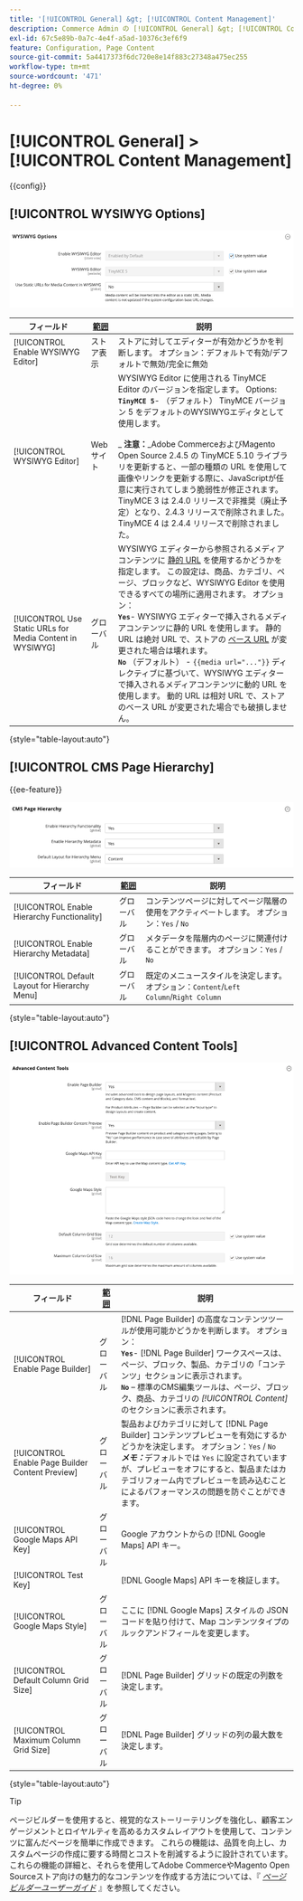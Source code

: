 ```yaml
---
title: '[!UICONTROL General] &gt; [!UICONTROL Content Management]'
description: Commerce Admin の [!UICONTROL General] &gt; [!UICONTROL Content Management] ページで設定を確認します。
exl-id: 67c5e89b-0a7c-4e4f-a5ad-10376c3ef6f9
feature: Configuration, Page Content
source-git-commit: 5a4417373f6dc720e8e14f883c27348a475ec255
workflow-type: tm+mt
source-wordcount: '471'
ht-degree: 0%

---
```


# [!UICONTROL General] > [!UICONTROL Content Management]

{{config}}

## [!UICONTROL WYSIWYG Options]

![WYSIWYG オプション ](./assets/content-management-wysiwyg-options.png)<!-- zoom -->

<!-- [WYSIWYG Options](https://experienceleague.adobe.com/en/docs/commerce-admin/content-design/wysiwyg/editor) -->

| フィールド | [ 範囲 ](../../getting-started/websites-stores-views.md#scope-settings) | 説明 |
|--- |--- |--- |
| [!UICONTROL Enable WYSIWYG Editor] | ストア表示 | ストアに対してエディターが有効かどうかを判断します。 オプション：デフォルトで有効/デフォルトで無効/完全に無効 |
| [!UICONTROL WYSIWYG Editor] | Web サイト | WYSIWYG Editor に使用される TinyMCE Editor のバージョンを指定します。 Options: <br/>**`TinyMCE 5`**- （デフォルト） TinyMCE バージョン 5 をデフォルトのWYSIWYGエディタとして使用します。<br><br>_ **&#x200B; 注意：**&#x200B;_Adobe CommerceおよびMagento Open Source 2.4.5 の TinyMCE 5.10 ライブラリを更新すると、一部の種類の URL を使用して画像やリンクを更新する際に、JavaScriptが任意に実行されてしまう脆弱性が修正されます。 TinyMCE 3 は 2.4.0 リリースで非推奨（廃止予定）となり、2.4.3 リリースで削除されました。 TinyMCE 4 は 2.4.4 リリースで削除されました。 |
| [!UICONTROL Use Static URLs for Media Content in WYSIWYG] | グローバル | WYSIWYG エディターから参照されるメディアコンテンツに [ 静的 URL](../../content-design/catalog-urls-dynamic-media.md) を使用するかどうかを指定します。 この設定は、商品、カテゴリ、ページ、ブロックなど、WYSIWYG Editor を使用できるすべての場所に適用されます。 オプション：<br/>**`Yes`**- WYSIWYG エディターで挿入されるメディアコンテンツに静的 URL を使用します。 静的 URL は絶対 URL で、ストアの [ ベース URL](../../stores-purchase/store-urls.md) が変更された場合は壊れます。<br/>**`No`** （デフォルト） - `{{media url="..."}}` ディレクティブに基づいて、WYSIWYG エディターで挿入されるメディアコンテンツに動的 URL を使用します。 動的 URL は相対 URL で、ストアのベース URL が変更された場合でも破損しません。 |

{style="table-layout:auto"}

## [!UICONTROL CMS Page Hierarchy]

{{ee-feature}}

![CMS ページ階層 ](./assets/content-management-cms-page-hierarchy.png)<!-- zoom -->

<!--[CMS Page Hierarchy](https://experienceleague.adobe.com/en/docs/commerce-admin/content-design/elements/pages/page-hierarchy) -->

| フィールド | [ 範囲 ](../../getting-started/websites-stores-views.md#scope-settings) | 説明 |
|--- |--- |--- |
| [!UICONTROL Enable Hierarchy Functionality] | グローバル | コンテンツページに対してページ階層の使用をアクティベートします。 オプション：`Yes` / `No` |
| [!UICONTROL Enable Hierarchy Metadata] | グローバル | メタデータを階層内のページに関連付けることができます。 オプション：`Yes` / `No` |
| [!UICONTROL Default Layout for Hierarchy Menu] | グローバル | 既定のメニュースタイルを決定します。 オプション：`Content`/`Left Column`/`Right Column` |

{style="table-layout:auto"}

## [!UICONTROL Advanced Content Tools]

![ 高度なコンテンツツール ](./assets/content-management-advanced-content-tools.png)<!-- zoom -->

<!-- [Advanced Content Tools](https://experienceleague.adobe.com/en/docs/commerce-admin/page-builder/walkthrough/3-catalog-content) -->

| フィールド | [ 範囲 ](../../getting-started/websites-stores-views.md#scope-settings) | 説明 |
|--- |--- |--- |
| [!UICONTROL Enable Page Builder] | グローバル | [!DNL Page Builder] の高度なコンテンツツールが使用可能かどうかを判断します。 オプション：<br/>**`Yes`**- [!DNL Page Builder] ワークスペースは、ページ、ブロック、製品、カテゴリの「コンテンツ」セクションに表示されます。<br/>**`No`** – 標準のCMS編集ツールは、ページ、ブロック、商品、カテゴリの _[!UICONTROL Content]_&#x200B;のセクションに表示されます。 |
| [!UICONTROL Enable Page Builder Content Preview] | グローバル | 製品およびカテゴリに対して [!DNL Page Builder] コンテンツプレビューを有効にするかどうかを決定します。 オプション：`Yes` / `No` <br/>**_メモ：_**&#x200B;デフォルトでは `Yes` に設定されていますが、プレビューをオフにすると、製品またはカテゴリフォーム内でプレビューを読み込むことによるパフォーマンスの問題を防ぐことができます。 |
| [!UICONTROL Google Maps API Key] | グローバル | Google アカウントからの [!DNL Google Maps] API キー。 |
| [!UICONTROL Test Key] |  | [!DNL Google Maps] API キーを検証します。 |
| [!UICONTROL Google Maps Style] | グローバル | ここに [!DNL Google Maps] スタイルの JSON コードを貼り付けて、Map コンテンツタイプのルックアンドフィールを変更します。 |
| [!UICONTROL Default Column Grid Size] | グローバル | [!DNL Page Builder] グリッドの既定の列数を決定します。 |
| [!UICONTROL Maximum Column Grid Size] | グローバル | [!DNL Page Builder] グリッドの列の最大数を決定します。 |

{style="table-layout:auto"}

>[!TIP]
>
>ページビルダーを使用すると、視覚的なストーリーテリングを強化し、顧客エンゲージメントとロイヤルティを高めるカスタムレイアウトを使用して、コンテンツに富んだページを簡単に作成できます。 これらの機能は、品質を向上し、カスタムページの作成に要する時間とコストを削減するように設計されています。 これらの機能の詳細と、それらを使用してAdobe CommerceやMagento Open Sourceストア向けの魅力的なコンテンツを作成する方法については、『 [_ページビルダーユーザーガイド_](../../page-builder/guide-overview.md) 』を参照してください。

